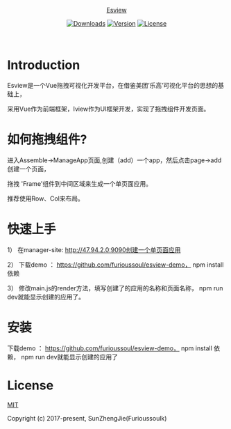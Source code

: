 <p align="center"><a href="#">Esview</p>

<p align="center">
  <a href="https://www.npmjs.com/package/esview"><img src="https://img.shields.io/npm/dm/esview.svg" alt="Downloads"></a>
  <a href="https://www.npmjs.com/package/esview"><img src="https://img.shields.io/npm/v/esview.svg" alt="Version"></a>
  <a href="https://www.npmjs.com/package/esview"><img src="https://img.shields.io/npm/l/esview.svg" alt="License"></a>
   <br>
</p>
  

# Introduction
Esview是一个Vue拖拽可视化开发平台，在借鉴美团’乐高’可视化平台的思想的基础上，

采用Vue作为前端框架，Iview作为UI框架开发，实现了拖拽组件开发页面。


# 如何拖拽组件?
进入Assemble->ManageApp页面,创建（add）一个app，然后点击page->add创建一个页面，

拖拽 'Frame'组件到中间区域来生成一个单页面应用。

推荐使用Row、Col来布局。


# 快速上手
1） 在manager-site: http://47.94.2.0:9090创建一个单页面应用

2） 下载demo ： https://github.com/furioussoul/esview-demo， npm install 依赖

3） 修改main.js的render方法，填写创建了的应用的名称和页面名称， npm run dev就能显示创建的应用了。


# 安装
下载demo ： https://github.com/furioussoul/esview-demo， npm install 依赖， npm run dev就能显示创建的应用了


# License
[MIT](https://opensource.org/licenses/MIT)

Copyright (c) 2017-present,  SunZhengJie(Furioussoulk)
